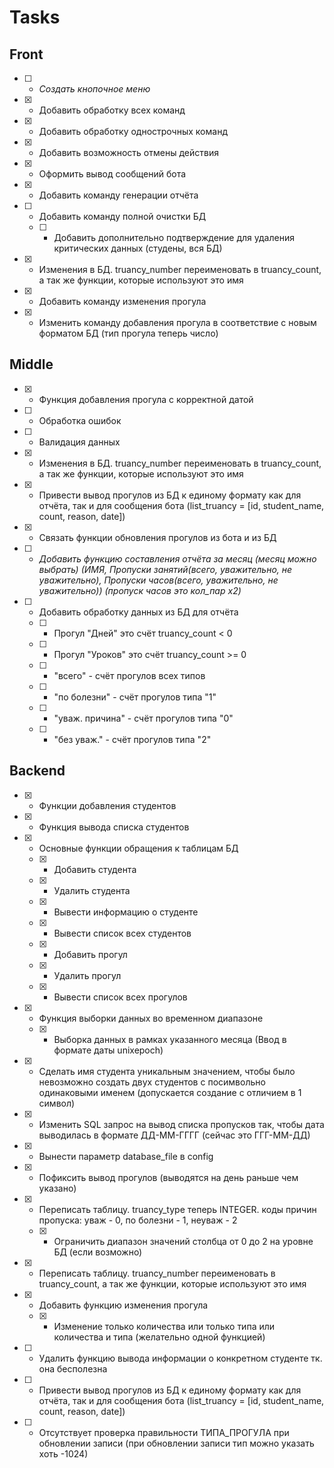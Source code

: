 # Tasks

## Front

- [ ] - *Создать кнопочное меню*

- [x] - Добавить обработку всех команд
- [x] - Добавить обработку однострочных команд
- [x] - Добавить возможность отмены действия
- [x] - Оформить вывод сообщений бота
- [x] - Добавить команду генерации отчёта
- [ ] - Добавить команду полной очистки БД
  - [ ] - Добавить дополнительно подтверждение для удаления критических данных (студены, вся БД)
- [x] - Изменения в БД. truancy_number переименовать в truancy_count, а так же функции, которые используют это имя
- [x] - Добавить команду изменения прогула
- [x] - Изменить команду добавления прогула в соответствие с новым форматом БД (тип прогула теперь число)

## Middle

- [x] - Функция добавления прогула с корректной датой
- [ ] - Обработка ошибок
- [ ] - Валидация данных
- [x] - Изменения в БД. truancy_number переименовать в truancy_count, а так же функции, которые используют это имя
- [x] - Привести вывод прогулов из БД к единому формату как для отчёта, так и для сообщения бота (list_truancy = [id, student_name, count, reason, date])
- [x] - Связать функции обновления прогулов из бота и из БД

- [ ] - *Добавить функцию составления отчёта за месяц (месяц можно выбрать)*
        *(ИМЯ, Пропуски занятий(всего, уважительно, не уважительно),*
        *Пропуски часов(всего, уважительно, не уважительно)) (пропуск часов это кол_пар x2)*

- [ ] - Добавить обработку данных из БД для отчёта
  - [ ] - Прогул "Дней" это счёт truancy_count < 0
  - [ ] - Прогул "Уроков" это счёт truancy_count >= 0
  - [ ] - "всего" - счёт прогулов всех типов
  - [ ] - "по болезни" - счёт прогулов типа "1"
  - [ ] - "уваж. причина" - счёт прогулов типа "0"
  - [ ] - "без уваж." - счёт прогулов типа "2"

## Backend

- [x] - Функции добавления студентов

- [x] - Функция вывода списка студентов

- [x] - Основные функции обращения к таблицам БД
  - [x] - Добавить студента
  - [x] - Удалить студента
  - [x] - Вывести информацию о студенте
  - [x] - Вывести список всех студентов
  - [x] - Добавить прогул
  - [x] - Удалить прогул
  - [x] - Вывести список всех прогулов
  
- [x] - Функция выборки данных во временном диапазоне
  - [x] - Выборка данных в рамках указанного месяца (Ввод в формате даты unixepoch)
- [x] - Сделать имя студента уникальным значением, чтобы было невозможно создать двух студентов с посимвольно одинаковыми именем (допускается создание с отличием в 1 символ)
- [x] - Изменить SQL запрос на вывод списка пропусков так, чтобы дата выводилась в формате ДД-ММ-ГГГГ (сейчас это ГГГ-ММ-ДД)
- [x] - Вынести параметр database_file в config
- [x] - Пофиксить вывод прогулов (выводятся на день раньше чем указано)

- [x] - Переписать таблицу. truancy_type теперь INTEGER. коды причин пропуска: уваж - 0, по болезни - 1, неуваж - 2
  - [x] - Ограничить диапазон значений столбца от 0 до 2 на уровне БД (если возможно)
- [x] - Переписать таблицу. truancy_number переименовать в truancy_count, а так же функции, которые используют это имя

- [x] - Добавить функцию изменения прогула
  - [x] - Изменение только количества или только типа или количества и типа (желательно одной функцией)

- [ ] - Удалить функцию вывода информации о конкретном студенте тк. она бесполезна
- [ ] - Привести вывод прогулов из БД к единому формату как для отчёта, так и для сообщения бота (list_truancy = [id, student_name, count, reason, date])
- [ ] - Отсутствует проверка правильности ТИПА_ПРОГУЛА при обновлении записи (при обновлении записи тип можно указать хоть -1024)
